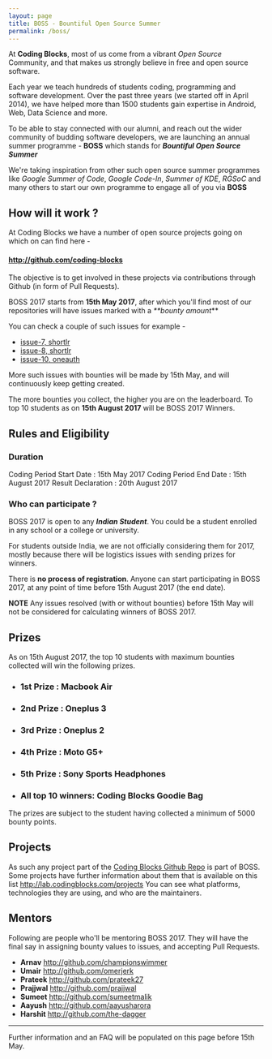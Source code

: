 ```yaml
---
layout: page
title: BOSS - Bountiful Open Source Summer
permalink: /boss/
---
```



At **Coding Blocks**, most of us come from a vibrant _Open Source_ Community,
and that makes us strongly believe in free and open source software.

Each year we teach hundreds of students coding, programming and software
development. Over the past three years (we started off in April 2014), we
have helped more than 1500 students gain expertise in Android, Web, Data Science
and more.

To be able to stay connected with our alumni, and reach out the wider
community of budding software developers, we are launching an annual summer
programme  - **BOSS** which stands for _**Bountiful Open Source Summer**_

We're taking inspiration from other such open source summer programmes like
_Google Summer of Code_, _Google Code-In_, _Summer of KDE_, _RGSoC_ and
many others to start our own programme to engage all of you via **BOSS**

## How will it work ?

At Coding Blocks we have a number of open source projects going on
which on can find here -

#### <http://github.com/coding-blocks>

The objective is to get involved in these projects via contributions
through Github (in form of Pull Requests).

BOSS 2017 starts from **15th May 2017**, after which you'll find
most of our repositories will have issues marked with a _**bounty amount_**

You can check a couple of such issues for example -
 - [issue-7, shortlr](https://github.com/coding-blocks/shortlr/issues/7)
 - [issue-8, shortlr](https://github.com/coding-blocks/shortlr/issues/8)
 - [issue-10, oneauth](https://github.com/coding-blocks/oneauth/issues/10)

More such issues with bounties will be made by 15th May, and will
continuously  keep getting created.

The more bounties you collect, the higher you are on the leaderboard.
To top 10 students as on **15th August 2017** will be BOSS 2017 Winners.

## Rules and Eligibility

### Duration
Coding Period Start Date : 15th May 2017
Coding Period End Date   : 15th August 2017
Result Declaration       : 20th August 2017

### Who can participate ?
BOSS 2017 is open to any _**Indian Student**_. You could be a student enrolled
in any school or a college or university.

For students outside India, we are not officially considering them for 2017,
mostly because there will be logistics issues with sending prizes for winners.

There is **no process of registration**. Anyone can start participating
 in BOSS 2017, at any point of time before 15th August 2017 (the end date).


**NOTE** Any issues resolved (with or without bounties) before 15th May
will not be considered for calculating winners of BOSS 2017.

## Prizes

As on 15th August 2017, the top 10 students with maximum bounties collected
will win the following prizes.

 -  ### 1st Prize : Macbook Air
 -  ### 2nd Prize : Oneplus 3
 -  ### 3rd Prize : Oneplus 2
 -  ### 4th Prize : Moto G5+
 -  ### 5th Prize : Sony Sports Headphones
 -  ### All top 10 winners: Coding Blocks Goodie Bag

The prizes are subject to the student having collected a minimum of 5000 bounty
points.

## Projects
As such any project part of the [Coding Blocks Github Repo](http://github.com/coding-blocks)
is part of BOSS. Some projects have further information about them that is
available on this list <http://lab.codingblocks.com/projects>
You can see what platforms, technologies they are using, and who are the maintainers.



## Mentors

Following are people who'll be mentoring BOSS 2017. They will have
the final say in assigning bounty values to issues, and accepting
Pull Requests.

 - **Arnav** <http://github.com/championswimmer>
 - **Umair** <http://github.com/omerjerk>
 - **Prateek** <http://github.com/prateek27>
 - **Prajjwal** <http://github.com/prajjwal>
 - **Sumeet** <http://github.com/sumeetmalik>
 - **Aayush** <http://github.com/aayusharora>
 - **Harshit** <http://github.com/the-dagger>


----

Further information and an FAQ will be populated on this page before 15th May.

